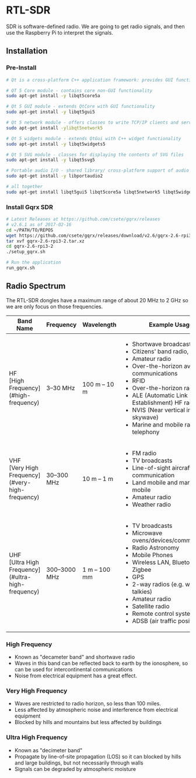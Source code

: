 # RTL-SDR

SDR is software-defined radio. We are going to get radio signals, and then use the Raspberry Pi to interpret the signals.

## Installation

### Pre-Install

```bash
# Qt is a cross-platform C++ application framework: provides GUI functionality

# QT 5 Core module - contains core non-GUI functionality
sudo apt-get install -y libqt5core5a

# Qt 5 GUI module - extends QtCore with GUI functionality
sudo apt-get install -y libqt5gui5

# Qt 5 network module - offers classes to write TCP/IP clients and servers
sudo apt-get install -ylibqt5network5

# Qt 5 widgets module - extends QtGui with C++ widget functionality
sudo apt-get install -y libqt5widgets5

# Qt 5 SVG module - classes for displaying the contents of SVG files
sudo apt-get install -y libqt5svg5

# Portable audio I/O - shared library/ cross-platform support of audio
sudo apt-get install -y libportaudio2

# all together
sudo apt-get install libqt5gui5 libqt5core5a libqt5network5 libqt5widgets5 libqt5svg5 libportaudio2
```

### Install Gqrx SDR

```bash
# Latest Releases at https://github.com/csete/gqrx/releases
# v2.6.1 as of 2017-02-16
cd ~/PATH/TO/REPOS
wget https://github.com/csete/gqrx/releases/download/v2.6/gqrx-2.6-rpi3-2.tar.xz
tar xvf gqrx-2.6-rpi3-2.tar.xz
cd gqrx-2.6-rpi3-2
./setup_gqrx.sh

# Run the application
run_gqrx.sh
```
## Radio Spectrum

The RTL-SDR dongles have a maximum range of about 20 MHz to 2 GHz so we are only focus on those frequencies.

<table>
    <thead>
        <tr>
            <th>Band Name</th>
            <th>Frequency</th>
            <th>Wavelength</th>
            <th>Example Usage</th>
        </tr>
    </thead>
    <tbody>
        <tr>
            <td>HF<br />[High Frequency](#high-frequency)</td>
            <td>3–30 MHz</td>
            <td>100 m – 10 m</td>
            <td>
                <ul>
                    <li>Shortwave broadcasts</li>
                    <li>Citizens' band radio,</li>
                    <li>Amateur radio</li>
                    <li>Over-the-horizon aviation communications</li>
                    <li>RFID</li>
                    <li>Over-the-horizon radar</li>
                    <li>ALE (Automatic Link Establishment) HF radio</li>
                    <li>NVIS (Near vertical incidence skywave)</li>
                    <li>Marine and mobile radio telephony</li>
                </ul>
            </td>
        </tr>
        <tr>
            <td>VHF<br />[Very High Frequency](#very-high-frequency)</td>
            <td>30–300 MHz</td>
            <td>10 m – 1 m</td>
            <td>
                <ul>
                    <li>FM radio</li>
                    <li>TV broadcasts</li>
                    <li>Line-of-sight aircraft communication</li>
                    <li>Land mobile and maritime mobile</li>
                    <li>Amateur radio</li>
                    <li>Weather radio</li>
                </ul>
            </td>
        </tr>
        <tr>
            <td>UHF<br />[Ultra High Frequency](#ultra-high-frequency)</td>
            <td>300–3000 MHz</td>
            <td>1 m – 100 mm</td>
            <td>
                <ul>
                    <li>TV broadcasts</li>
                    <li>Microwave ovens/devices/communications</li>
                    <li>Radio Astronomy</li>
                    <li>Mobile Phones</li>
                    <li>Wireless LAN, Bluetooth, Zigbee</li>
                    <li>GPS</li>
                    <li>2-way radios (e.g. walkie talkies)</li>
                    <li>Amateur radio</li>
                    <li>Satellite radio</li>
                    <li>Remote control systems</li>
                    <li>ADSB (air traffic positioning)</li>
                </ul>
            </td>
        </tr>
    </tbody>
</table>

### High Frequency

* Known as "decameter band" and shortwave radio
* Waves in this band can be reflected back to earth by the ionosphere, so can be used for intercontinental communications
* Noise from electrical equipment has a great effect.

### Very High Frequency

* Waves are restricted to radio horizon, so less than 100 miles.
* Less affected by atmospheric noise and interference from electrical equipment
* Blocked by hills and mountains but less affected by buildings

### Ultra High Frequency

* Known as "decimeter band"
* Propagate by line-of-site propagation (LOS) so it can blocked by hills and large buildings, but not necessarily through walls
* Signals can be degraded by atmospheric moisture
